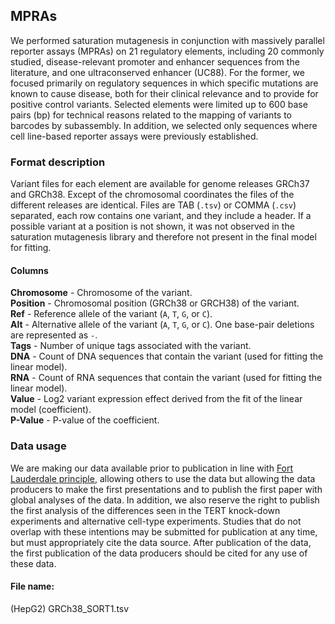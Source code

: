 ## MPRAs 
We performed saturation mutagenesis in conjunction with massively parallel reporter assays (MPRAs) on 21 regulatory elements, including 20 commonly studied, disease-relevant promoter and enhancer sequences from the literature, and one ultraconserved enhancer (UC88). For the former, we focused primarily on regulatory sequences in which specific mutations are known to cause disease, both for their clinical relevance and to provide for positive control variants. Selected elements were limited up to 600 base pairs (bp) for technical reasons related to the mapping of variants to barcodes by subassembly. In addition, we selected only sequences where cell line-based reporter assays were previously established.

### Format description

Variant files for each element are available for genome releases GRCh37 and GRCh38. Except of the chromosomal coordinates the files of the different releases are identical. Files are TAB (`.tsv`) or COMMA (`.csv`) separated, each row contains one variant, and they include a header. If a possible variant at a position is not shown, it was not observed in the saturation mutagenesis library and therefore not present in the final model for fitting.

#### Columns

**Chromosome** - Chromosome of the variant.  
**Position** - Chromosomal position (GRCh38 or GRCH38) of the variant.  
**Ref** - Reference allele of the variant (`A`, `T`, `G`, or `C`).  
**Alt** - Alternative allele of the variant (`A`, `T`, `G`, or `C`). One base-pair deletions are represented as `-`.  
**Tags** - Number of unique tags associated with the variant.  
**DNA** - Count of DNA sequences that contain the variant (used for fitting the linear model).  
**RNA** - Count of RNA sequences that contain the variant (used for fitting the linear model).  
**Value** - Log2 variant expression effect derived from the fit of the linear model (coefficient).  
**P-Value** - P-value of the coefficient.

### Data usage

We are making our data available prior to publication in line with [Fort Lauderdale principle](https://www.genome.gov/pages/research/wellcomereport0303.pdf), allowing others to use the data but allowing the data producers to make the first presentations and to publish the first paper with global analyses of the data. In addition, we also reserve the right to publish the first analysis of the differences seen in the TERT knock-down experiments and alternative cell-type experiments. Studies that do not overlap with these intentions may be submitted for publication at any time, but must appropriately cite the data source. After publication of the data, the first publication of the data producers should be cited for any use of these data.

#### File name:
(HepG2) GRCh38_SORT1.tsv

## 